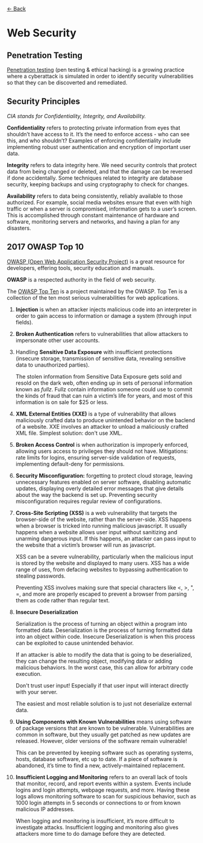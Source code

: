 [&larr; Back](./README.md)

# Web Security

## Penetration Testing

[Penetration testing](https://csrc.nist.gov/glossary/term/penetration_testing) (pen testing & ethical hacking) is a growing practice where a cyberattack is simulated in order to identify security vulnerabilities so that they can be discoverted and remediated.

## Security Principles

_CIA stands for Confidentiality, Integrity, and Availability._

**Confidentiality** refers to protecting private information from eyes that shouldn’t have access to it. It’s the need to enforce access - who can see this, and who shouldn’t? Examples of enforcing confidentiality include implementing robust user authentication and encryption of important user data.

**Integrity** refers to data integrity here. We need security controls that protect data from being changed or deleted, and that the damage can be reversed if done accidentally. Some techniques related to integrity are database security, keeping backups and using cryptography to check for changes.

**Availability** refers to data being consistently, reliably available to those authorized. For example, social media websites ensure that even with high traffic or when a server is compromised, information gets to a user’s screen. This is accomplished through constant maintenance of hardware and software, monitoring servers and networks, and having a plan for any disasters.

## 2017 OWASP Top 10

[OWASP (Open Web Application Security Project)](https://owasp.org/) is a great resource for developers, effering tools, security education and manuals.

**OWASP** is a respected authority in the field of web security.

The [OWASP Top Ten](https://owasp.org/www-project-top-ten/) is a project maintained by the OWASP. Top Ten is a collection of the ten most serious vulnerabilities for web applications.

1. **Injection** is when an attacker injects malicious code into an interpreter in order to gain access to information or damage a system (through input fields).

2. **Broken Authentication** refers to vulnerabilities that allow attackers to impersonate other user accounts.

3. Handling **Sensitive Data Exposure** with insufficient protections (insecure storage, transmission of sensitive data, revealing sensitive data to unauthorized parties).

   The stolen information from Sensitive Data Exposure gets sold and resold on the dark web, often ending up in sets of personal information known as _fullz_. Fullz contain information someone could use to commit the kinds of fraud that can ruin a victim’s life for years, and most of this information is on sale for $25 or less.

4. **XML External Entities (XXE)** is a type of vulnerability that allows maliciously crafted data to produce unintended behavior on the baclend of a website. XXE involves an attacker to unload a maliciously crafted XML file. Simplest solution: don't use XML.

5. **Broken Access Control** is when authorization is improperly enforced, allowing users access to privileges they should not have. Mitigations: rate limits for logins, ensuring server-side validation of requests, implementing default-deny for permissions.

6. **Security Misconfiguration:** forgetting to protect cloud storage, leaving unnecessary features enabled on server software, disabling automatic updates, displaying overly detailed error messages that give details about the way the backend is set up. Preventing security misconfiguration requires regular review of configurations.

7. **Cross-Site Scripting (XSS)** is a web vulnerability that targets the browser-side of the website, rather than the server-side. XSS happens when a browser is tricked into running malicious javascript. It usually happens when a website allows user input without sanitizing and unarming dangerous input. If this happens, an attacker can pass input to the website that a victim’s browser will run as javascript.

   XSS can be a severe vulnerability, particularly when the malicious input is stored by the website and displayed to many users. XSS has a wide range of uses, from defacing websites to bypassing authentication to stealing passwords.

   Preventing XSS involves making sure that special characters like <, >, ", =, and more are properly escaped to prevent a browser from parsing them as code rather than regular text.

8. **Insecure Deserialization**

   Serialization is the process of turning an object within a program into formatted data. Deserialization is the process of turning formatted data into an object within code. Insecure Deserialization is when this process can be exploited to cause unintended behavior.

   If an attacker is able to modify the data that is going to be deserialized, they can change the resulting object, modifying data or adding malicious behaviors. In the worst case, this can allow for arbitrary code execution.

   Don't trust user input! Especially if that user input will interact directly with your server.

   The easiest and most reliable solution is to just not deserialize external data.

9. **Using Components with Known Vulnerabilities** means using software of package versions that are known to be vulnerable. Vulnerabilities are common in software, but they usually get patched as new updates are released. However, older versions of the software remain vulnerable!

   This can be prevented by keeping software such as operating systems, hosts, database software, etc up to date. If a piece of software is abandoned, it’s time to find a new, actively-maintained replacement.

10. **Insufficient Logging and Monitoring** refers to an overall lack of tools that monitor, record, and report events within a system. Events include logins and login attempts, webpage requests, and more. Having these logs allows monitoring software to scan for suspicious behavior, such as 1000 login attempts in 5 seconds or connections to or from known malicious IP addresses.

    When logging and monitoring is insufficient, it’s more difficult to investigate attacks. Insufficient logging and monitoring also gives attackers more time to do damage before they are detected.
